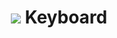 <h1 align="center">
    <img src="https://img.icons8.com/office/30/000000/react.png"/>
    Keyboard
</h1>

